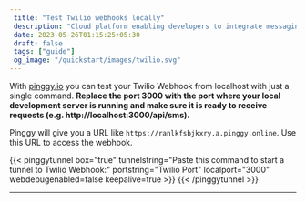 ```yaml
---
 title: "Test Twilio webhooks locally" 
 description: "Cloud platform enabling developers to integrate messaging, voice, and video capabilities into applications using APIs."
 date: 2023-05-26T01:15:25+05:30 
 draft: false 
 tags: ["guide"]
 og_image: "/quickstart/images/twilio.svg"
---
```


With [pinggy.io](https://pinggy.io) you can test your Twilio Webhook from localhost with just a single command. **Replace the port 3000 with the port where your local development server is running and make sure it is ready to receive requests (e.g. http://localhost:3000/api/sms).**

Pinggy will give you a URL like `https://ranlkfsbjkxry.a.pinggy.online`. Use this URL to access the webhook.

{{< pinggytunnel box="true" tunnelstring="Paste this command to start a tunnel to Twilio Webhook:" portstring="Twilio Port" localport="3000" webdebugenabled=false keepalive=true >}}
{{< /pinggytunnel >}}

<hr>
